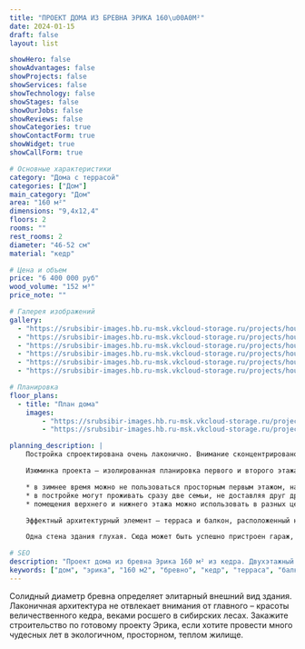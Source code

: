 ```yaml
---
title: "ПРОЕКТ ДОМА ИЗ БРЕВНА ЭРИКА 160\u00A0М²"
date: 2024-01-15
draft: false
layout: list

showHero: false
showAdvantages: false
showProjects: false
showServices: false
showTechnology: false
showStages: false
showOurJobs: false
showReviews: false
showCategories: true
showContactForm: true
showWidget: true
showCallForm: true

# Основные характеристики
category: "Дома с террасой"
categories: ["Дом"]
main_category: "Дом"
area: "160 м²"
dimensions: "9,4x12,4"
floors: 2
rooms: ""
rest_rooms: 2
diameter: "46-52 см"
material: "кедр"

# Цена и объем
price: "6 400 000 руб"
wood_volume: "152 м³"
price_note: ""

# Галерея изображений
gallery:
  - "https://srubsibir-images.hb.ru-msk.vkcloud-storage.ru/projects/houses/dom-erika-160/dom-14-1.jpg"
  - "https://srubsibir-images.hb.ru-msk.vkcloud-storage.ru/projects/houses/dom-erika-160/dom-14-2.jpg"
  - "https://srubsibir-images.hb.ru-msk.vkcloud-storage.ru/projects/houses/dom-erika-160/dom-14-3.jpg"
  - "https://srubsibir-images.hb.ru-msk.vkcloud-storage.ru/projects/houses/dom-erika-160/dom-14-4.jpg"
  - "https://srubsibir-images.hb.ru-msk.vkcloud-storage.ru/projects/houses/dom-erika-160/dom-14-5.png"
  - "https://srubsibir-images.hb.ru-msk.vkcloud-storage.ru/projects/houses/dom-erika-160/dom-14-6.png"

# Планировка
floor_plans:
  - title: "План дома"
    images:
        - "https://srubsibir-images.hb.ru-msk.vkcloud-storage.ru/projects/houses/dom-erika-160/dom-14-5.png"
        - "https://srubsibir-images.hb.ru-msk.vkcloud-storage.ru/projects/houses/dom-erika-160/dom-14-6.png"

planning_description: |
    Постройка спроектирована очень лаконично. Внимание сконцентрировано на просторе внутри дома. 160 квадратных метров делятся всего между 4 помещениями.

    Изюминка проекта – изолированная планировка первого и второго этажа. Лестница, ведущая наверх, расположена снаружи постройки на веранде. У такой планировки ряд преимуществ:

    * в зимнее время можно не пользоваться просторным первым этажом, на котором расположены помещения для приема гостей, и отапливать только верхние помещения;
    * в постройке могут проживать сразу две семьи, не доставляя друг другу хлопот;
    * помещения верхнего и нижнего этажа можно использовать в разных целях, как жилые и нежилые.

    Эффектный архитектурный элемент — терраса и балкон, расположенный над ней. Благодаря использованию в качестве образующих их балок бревна большого диаметра, они смотрятся изысканно и стильно, оживляя общий облик лаконичной квадратной постройки.

    Одна стена здания глухая. Сюда может быть успешно пристроен гараж, баня или хозяйственные постройки. Купите проект сруба из кедра большого диаметра и создайте на своем участке экологичный, комфортный и красивый дом на века.

# SEO
description: "Проект дома из бревна Эрика 160 м² из кедра. Двухэтажный дом с террасой и балконом, диаметр бревна 46-52 см."
keywords: ["дом", "эрика", "160 м2", "бревно", "кедр", "терраса", "балкон"]
---
```


Солидный диаметр бревна определяет элитарный внешний вид здания. Лаконичная архитектура не отвлекает внимания от главного – красоты величественного кедра, веками росшего в сибирских лесах. Закажите строительство по готовому проекту Эрика, если хотите провести много чудесных лет в экологичном, просторном, теплом жилище.